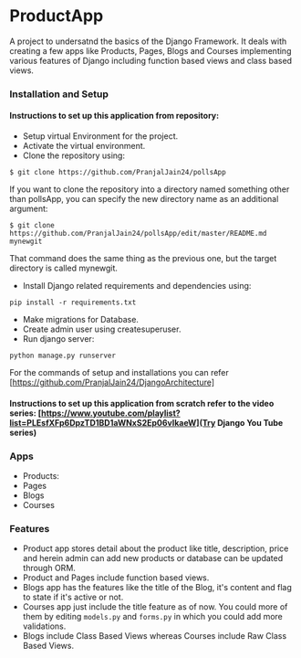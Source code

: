 # ProductApp
A project to undersatnd the basics of the Django Framework. It deals with creating a few apps like Products, Pages, Blogs and Courses implementing various features of Django including function based views and class based views.

### Installation and Setup

#### Instructions to set up this application from repository:
* Setup virtual Environment for the project.
* Activate the virtual environment.
* Clone the repository using:
```
$ git clone https://github.com/PranjalJain24/pollsApp  
```
If you want to clone the repository into a directory named something other than pollsApp, you can specify the new directory name as an additional argument:
```
$ git clone https://github.com/PranjalJain24/pollsApp/edit/master/README.md mynewgit
```
That command does the same thing as the previous one, but the target directory is called mynewgit.
  
* Install Django related requirements and dependencies using:
```
pip install -r requirements.txt
```
* Make migrations for Database.
* Create admin user using createsuperuser.
* Run django server: 
```
python manage.py runserver
```
For the commands of setup and installations you can refer [https://github.com/PranjalJain24/DjangoArchitecture]

#### Instructions to set up this application from scratch refer to the video series: [https://www.youtube.com/playlist?list=PLEsfXFp6DpzTD1BD1aWNxS2Ep06vIkaeW](Try Django You Tube series)


### Apps
* Products:
* Pages
* Blogs
* Courses

### Features

* Product app stores detail about the product like title, description, price and herein admin can add new products or database can be updated through ORM. 
* Product and Pages include function based views.
* Blogs app has the features like the title of the Blog, it's content and flag to state if it's active or not.
* Courses app just include the title feature as of now. You could more of them by editing ```models.py``` and ```forms.py``` in which you could add more validations.
* Blogs include Class Based Views whereas Courses include Raw Class Based Views.

